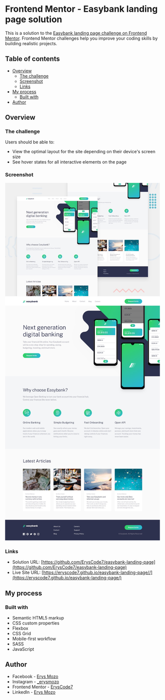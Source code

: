 # Frontend Mentor - Easybank landing page solution

This is a solution to the [Easybank landing page challenge on Frontend Mentor](https://www.frontendmentor.io/challenges/easybank-landing-page-WaUhkoDN). Frontend Mentor challenges help you improve your coding skills by building realistic projects. 

## Table of contents

- [Overview](#overview)
  - [The challenge](#the-challenge)
  - [Screenshot](#screenshot)
  - [Links](#links)
- [My process](#my-process)
  - [Built with](#built-with)
- [Author](#author)

## Overview

### The challenge

Users should be able to:

- View the optimal layout for the site depending on their device's screen size
- See hover states for all interactive elements on the page

### Screenshot

![](./design/desktop-preview.jpg)
![](./design/desktop-design.jpg)

### Links

- Solution URL: [https://github.com/ErysCode7/easybank-landing-page](https://github.com/ErysCode7/easybank-landing-page)
- Live Site URL: [https://eryscode7.github.io/easybank-landing-page//](https://eryscode7.github.io/easybank-landing-page/)

## My process

### Built with

- Semantic HTML5 markup
- CSS custom properties
- Flexbox
- CSS Grid
- Mobile-first workflow
- SASS
- JavaScript

## Author

- Facebook - [Erys Mozo](https://web.facebook.com/erys.mozo/)
- Instagram - [_erysmozo](https://www.instagram.com/_erysmozo/)
- Frontend Mentor - [ErysCode7](https://www.frontendmentor.io/profile/ErysCode7)
- LinkedIn - [Erys Mozo](https://www.linkedin.com/in/erys-mozo-280190230/)

